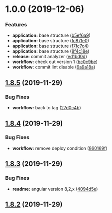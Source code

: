 # 1.0.0 (2019-12-06)

### Features

- **application:** base structure ([b5ef6a9](https://github.com/talha0113/talha0113.github.io/commit/b5ef6a9))
- **application:** base structure ([fc87fe0](https://github.com/talha0113/talha0113.github.io/commit/fc87fe0))
- **application:** base structure ([f7fc7c4](https://github.com/talha0113/talha0113.github.io/commit/f7fc7c4))
- **application:** base structure ([8f4c18e](https://github.com/talha0113/talha0113.github.io/commit/8f4c18e))
- **release:** commit analyzer ([ed1bd0d](https://github.com/talha0113/talha0113.github.io/commit/ed1bd0d))
- **workflow:** check out version 1 ([bc0c9be](https://github.com/talha0113/talha0113.github.io/commit/bc0c9be))
- **workflow:** commit lint disable ([6a9a18a](https://github.com/talha0113/talha0113.github.io/commit/6a9a18a))

## [1.8.5](https://github.com/talha0113/talha0113.github.io/compare/v1.8.4...v1.8.5) (2019-11-29)

### Bug Fixes

- **workflow:** back to tag ([27d0c4b](https://github.com/talha0113/talha0113.github.io/commit/27d0c4b))

## [1.8.4](https://github.com/talha0113/talha0113.github.io/compare/v1.8.3...v1.8.4) (2019-11-29)

### Bug Fixes

- **workflow:** remove deploy condition ([860169f](https://github.com/talha0113/talha0113.github.io/commit/860169f))

## [1.8.3](https://github.com/talha0113/talha0113.github.io/compare/v1.8.2...v1.8.3) (2019-11-29)

### Bug Fixes

- **readme:** angular version 8,2,x ([4094d5e](https://github.com/talha0113/talha0113.github.io/commit/4094d5e))

## [1.8.2](https://github.com/talha0113/talha0113.github.io/compare/v1.8.1...v1.8.2) (2019-11-29)

### Bug Fixes

- **workflow:** trigger on release ([1543169](https://github.com/talha0113/talha0113.github.io/commit/1543169))

## [1.8.1](https://github.com/talha0113/talha0113.github.io/compare/v1.8.0...v1.8.1) (2019-11-29)

### Bug Fixes

- **workflow:** branch instead of tag ([89adf1c](https://github.com/talha0113/talha0113.github.io/commit/89adf1c))

# [1.8.0](https://github.com/talha0113/talha0113.github.io/compare/v1.7.0...v1.8.0) (2019-11-29)

### Features

- **workflow:** environment moved to job ([0a20a3d](https://github.com/talha0113/talha0113.github.io/commit/0a20a3d))

# [1.7.0](https://github.com/talha0113/talha0113.github.io/compare/v1.6.0...v1.7.0) (2019-11-29)

### Features

- **workflow:** tag with asterix ([03494cc](https://github.com/talha0113/talha0113.github.io/commit/03494cc))

# [1.6.0](https://github.com/talha0113/talha0113.github.io/compare/v1.5.0...v1.6.0) (2019-11-29)

### Features

- **workflow:** push event with develop branch ([fdbd720](https://github.com/talha0113/talha0113.github.io/commit/fdbd720))
- **workflow:** remove branch from release ([4fabb15](https://github.com/talha0113/talha0113.github.io/commit/4fabb15))

# [1.5.0](https://github.com/talha0113/talha0113.github.io/compare/v1.4.0...v1.5.0) (2019-11-29)

### Features

- **workflow:** tag version change ([96ce6b6](https://github.com/talha0113/talha0113.github.io/commit/96ce6b6))

# [1.4.0](https://github.com/talha0113/talha0113.github.io/compare/v1.3.0...v1.4.0) (2019-11-29)

### Features

- **readme:** angular version 8 ([07b41fc](https://github.com/talha0113/talha0113.github.io/commit/07b41fc))

# [1.3.0](https://github.com/talha0113/talha0113.github.io/compare/v1.2.0...v1.3.0) (2019-11-29)

### Features

- **readme:** new badges for workflows ([a53322e](https://github.com/talha0113/talha0113.github.io/commit/a53322e))

# [1.2.0](https://github.com/talha0113/talha0113.github.io/compare/v1.1.0...v1.2.0) (2019-11-28)

### Features

- **readme:** angular version 8.2.x ([76b0512](https://github.com/talha0113/talha0113.github.io/commit/76b0512))

# [1.1.0](https://github.com/talha0113/talha0113.github.io/compare/v1.0.0...v1.1.0) (2019-11-28)

### Features

- **readme:** angular version ([cdb9479](https://github.com/talha0113/talha0113.github.io/commit/cdb9479))

# 1.0.0 (2019-10-11)

### Bug Fixes

- **check_in:** revert ([71a9996](https://github.com/talha0113/talha0113.github.io/commit/71a9996))

### Features

- **github_pages:** introduce deploy to git hub pages with build badge ([d5f3ad9](https://github.com/talha0113/talha0113.github.io/commit/d5f3ad9))
- **pr_template:** pull request template ([91cad0a](https://github.com/talha0113/talha0113.github.io/commit/91cad0a))
- **release:** release only from develop branch ([a4fda45](https://github.com/talha0113/talha0113.github.io/commit/a4fda45))
- **structure:** base project structure ([d12117b](https://github.com/talha0113/talha0113.github.io/commit/d12117b))
- **workflow:** new build and release pipeline ([8b1a124](https://github.com/talha0113/talha0113.github.io/commit/8b1a124))
